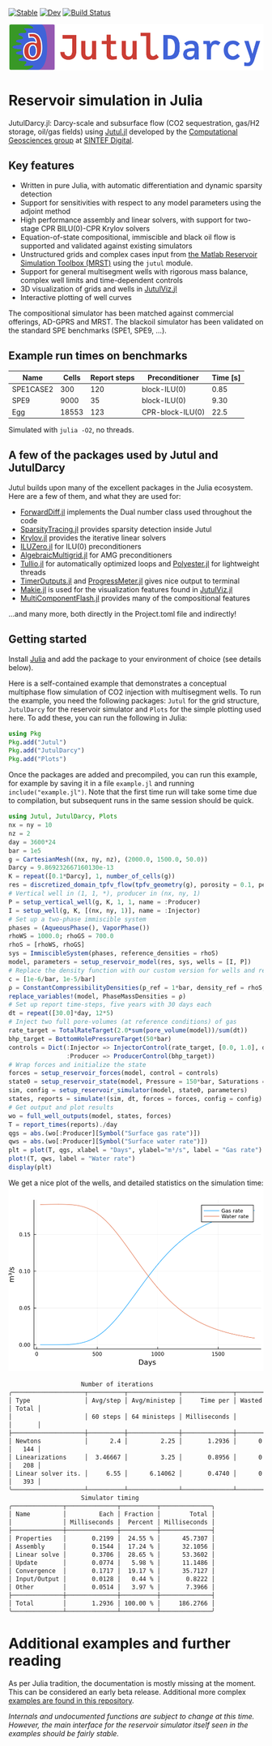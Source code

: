 [![Stable](https://img.shields.io/badge/docs-stable-blue.svg)](https://sintefmath.github.io/JutulDarcy.jl/stable/)
[![Dev](https://img.shields.io/badge/docs-dev-blue.svg)](https://sintefmath.github.io/JutulDarcy.jl/dev/)
[![Build Status](https://github.com/sintefmath/JutulDarcy.jl/actions/workflows/CI.yml/badge.svg?branch=main)](https://github.com/sintefmath/JutulDarcy.jl/actions/workflows/CI.yml?query=branch%3Amain)


![Jutul Darcy logo](docs/src/assets/logo_wide.png)

# Reservoir simulation in Julia
JutulDarcy.jl: Darcy-scale and subsurface flow (CO2 sequestration, gas/H2 storage, oil/gas fields) using [Jutul.jl](https://github.com/sintefmath/Jutul.jl) developed by the [Computational Geosciences group](https://www.sintef.no/en/digital/departments-new/applied-mathematics/computational-geoscience/) at [SINTEF Digital](https://www.sintef.no/en/digital/).

## Key features
- Written in pure Julia, with automatic differentiation and dynamic sparsity detection
- Support for sensitivities with respect to any model parameters using the adjoint method
- High performance assembly and linear solvers, with support for two-stage CPR BILU(0)-CPR Krylov solvers
- Equation-of-state compositional, immiscible and black oil flow is supported and validated against existing simulators
- Unstructured grids and complex cases input from [the Matlab Reservoir Simulation Toolbox (MRST)](https://www.mrst.no) using the `jutul` module.
- Support for general multisegment wells with rigorous mass balance, complex well limits and time-dependent controls
- 3D visualization of grids and wells in [JutulViz.jl](https://github.com/sintefmath/JutulViz.jl)
- Interactive plotting of well curves

The compositional simulator has been matched against commercial offerings, AD-GPRS and MRST. The blackoil simulator has been validated on the standard SPE benchmarks (SPE1, SPE9, ...).

## Example run times on benchmarks
| Name      | Cells | Report steps | Preconditioner   | Time [s] |
|-----------|-------|--------------|------------------|----------|
| SPE1CASE2 | 300   | 120          | block-ILU(0)     | 0.85     |
| SPE9      | 9000  | 35           | block-ILU(0)     | 9.30     |
| Egg       | 18553 | 123          | CPR-block-ILU(0) | 22.5     |

Simulated with `julia -O2`, no threads.

## A few of the packages used by Jutul and JutulDarcy
Jutul builds upon many of the excellent packages in the Julia ecosystem. Here are a few of them, and what they are used for:
- [ForwardDiff.jl](https://github.com/JuliaDiff/ForwardDiff.jl) implements the Dual number class used throughout the code
- [SparsityTracing.jl](https://github.com/PALEOtoolkit/SparsityTracing.jl/) provides sparsity detection inside Jutul
- [Krylov.jl](https://github.com/JuliaSmoothOptimizers/Krylov.jl) provides the iterative linear solvers
- [ILUZero.jl](https://github.com/mcovalt/ILUZero.jl/blob/master/src/ILUZero.jl) for ILU(0) preconditioners
- [AlgebraicMultigrid.jl](https://github.com/JuliaLinearAlgebra/AlgebraicMultigrid.jl) for AMG preconditioners
- [Tullio.jl](https://github.com/mcabbott/Tullio.jl) for automatically optimized loops and [Polyester.jl]() for lightweight threads
- [TimerOutputs.jl](https://github.com/KristofferC/TimerOutputs.jl) and [ProgressMeter.jl](https://github.com/timholy/ProgressMeter.jl) gives nice output to terminal 
- [Makie.jl](https://makie.juliaplots.org/) is used for the visualization features found in [JutulViz.jl](https://github.com/sintefmath/JutulViz.jl)
- [MultiComponentFlash.jl](https://github.com/moyner/MultiComponentFlash.jl) provides many of the compositional features

...and many more, both directly in the Project.toml file and indirectly!

## Getting started
Install [Julia](https://julialang.org/) and add the package to your environment of choice (see details below).

Here is a self-contained example that demonstrates a conceptual multiphase flow simulation of CO2 injection with multisegment wells. To run the example, you need the following packages: `Jutul` for the grid structure, `JutulDarcy` for the reservoir simulator and `Plots` for the simple plotting used here. To add these, you can run the following in Julia:
```julia
using Pkg
Pkg.add("Jutul")
Pkg.add("JutulDarcy")
Pkg.add("Plots")
```
Once the packages are added and precompiled, you can run this example, for example by saving it in a file `example.jl` and running `include("example.jl")`. Note that the first time run will take some time due to compilation, but subsequent runs in the same session should be quick.
```julia
using Jutul, JutulDarcy, Plots
nx = ny = 10
nz = 2
day = 3600*24
bar = 1e5
g = CartesianMesh((nx, ny, nz), (2000.0, 1500.0, 50.0))
Darcy = 9.869232667160130e-13
K = repeat([0.1*Darcy], 1, number_of_cells(g))
res = discretized_domain_tpfv_flow(tpfv_geometry(g), porosity = 0.1, permeability = K)
# Vertical well in (1, 1, *), producer in (nx, ny, 1)
P = setup_vertical_well(g, K, 1, 1, name = :Producer)
I = setup_well(g, K, [(nx, ny, 1)], name = :Injector)
# Set up a two-phase immiscible system
phases = (AqueousPhase(), VaporPhase())
rhoWS = 1000.0; rhoGS = 700.0
rhoS = [rhoWS, rhoGS]
sys = ImmiscibleSystem(phases, reference_densities = rhoS)
model, parameters = setup_reservoir_model(res, sys, wells = [I, P])
# Replace the density function with our custom version for wells and reservoir
c = [1e-6/bar, 1e-5/bar]
ρ = ConstantCompressibilityDensities(p_ref = 1*bar, density_ref = rhoS, compressibility = c)
replace_variables!(model, PhaseMassDensities = ρ)
# Set up report time-steps, five years with 30 days each
dt = repeat([30.0]*day, 12*5)
# Inject two full pore-volumes (at reference conditions) of gas
rate_target = TotalRateTarget(2.0*sum(pore_volume(model))/sum(dt))
bhp_target = BottomHolePressureTarget(50*bar)
controls = Dict(:Injector => InjectorControl(rate_target, [0.0, 1.0], density = rhoGS),
                :Producer => ProducerControl(bhp_target))
# Wrap forces and initialize the state
forces = setup_reservoir_forces(model, control = controls)
state0 = setup_reservoir_state(model, Pressure = 150*bar, Saturations = [1.0, 0.0])
sim, config = setup_reservoir_simulator(model, state0, parameters)
states, reports = simulate!(sim, dt, forces = forces, config = config)
# Get output and plot results
wo = full_well_outputs(model, states, forces)
T = report_times(reports)./day
qgs = abs.(wo[:Producer][Symbol("Surface gas rate")])
qws = abs.(wo[:Producer][Symbol("Surface water rate")])
plt = plot(T, qgs, xlabel = "Days", ylabel="m³/s", label = "Gas rate")
plot!(T, qws, label = "Water rate")
display(plt)
```
We get a nice plot of the wells, and detailed statistics on the simulation time:
![Well curves](docs/src/assets/ex_plot.png)
```
                    Number of iterations
╭────────────────────┬──────────┬──────────────┬──────────────┬────────┬───────╮
│ Type               │ Avg/step │ Avg/ministep │     Time per │ Wasted │ Total │
│                    │ 60 steps │ 64 ministeps │ Milliseconds │        │       │
├────────────────────┼──────────┼──────────────┼──────────────┼────────┼───────┤
│ Newtons            │      2.4 │         2.25 │       1.2936 │      0 │   144 │
│ Linearizations     │  3.46667 │         3.25 │       0.8956 │      0 │   208 │
│ Linear solver its. │     6.55 │      6.14062 │       0.4740 │      0 │   393 │
╰────────────────────┴──────────┴──────────────┴──────────────┴────────┴───────╯
                    Simulator timing
╭──────────────┬──────────────┬──────────┬──────────────╮
│ Name         │         Each │ Fraction │        Total │
│              │ Milliseconds │  Percent │ Milliseconds │
├──────────────┼──────────────┼──────────┼──────────────┤
│ Properties   │       0.2199 │  24.55 % │      45.7307 │
│ Assembly     │       0.1544 │  17.24 % │      32.1056 │
│ Linear solve │       0.3706 │  28.65 % │      53.3602 │
│ Update       │       0.0774 │   5.98 % │      11.1486 │
│ Convergence  │       0.1717 │  19.17 % │      35.7127 │
│ Input/Output │       0.0128 │   0.44 % │       0.8222 │
│ Other        │       0.0514 │   3.97 % │       7.3966 │
├──────────────┼──────────────┼──────────┼──────────────┤
│ Total        │       1.2936 │ 100.00 % │     186.2766 │
╰──────────────┴──────────────┴──────────┴──────────────╯
```
# Additional examples and further reading
As per Julia tradition, the documentation is mostly missing at the moment. This can be considered an early beta release. Additional more complex [examples are found in this repository](https://github.com/sintefmath/JutulExamples.jl).

*Internals and undocumented functions are subject to change at this time. However, the main interface for the reservoir simulator itself seen in the examples should be fairly stable.*

